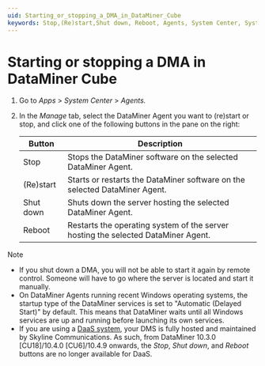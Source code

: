 ```yaml
---
uid: Starting_or_stopping_a_DMA_in_DataMiner_Cube
keywords: Stop,(Re)start,Shut down, Reboot, Agents, System Center, System Center/Agents
---
```


# Starting or stopping a DMA in DataMiner Cube

1. Go to *Apps* > *System Center* > *Agents.*

1. In the *Manage* tab, select the DataMiner Agent you want to (re)start or stop, and click one of the following buttons in the pane on the right:

   | Button  | Description                                                                       |
   |-----------|-----------------------------------------------------------------------------------|
   | Stop      | Stops the DataMiner software on the selected DataMiner Agent.                     |
   | (Re)start | Starts or restarts the DataMiner software on the selected DataMiner Agent.        |
   | Shut down  | Shuts down the server hosting the selected DataMiner Agent.                       |
   | Reboot    | Restarts the operating system of the server hosting the selected DataMiner Agent. |

> [!NOTE]
>
> - If you shut down a DMA, you will not be able to start it again by remote control. Someone will have to go where the server is located and start it manually.
> - On DataMiner Agents running recent Windows operating systems, the startup type of the DataMiner services is set to "Automatic (Delayed Start)" by default. This means that DataMiner waits until all Windows services are up and running before launching its own services.
> - If you are using a [DaaS system](xref:Creating_a_DMS_in_the_cloud), your DMS is fully hosted and maintained by Skyline Communications. As such, from DataMiner 10.3.0 [CU18]/10.4.0 [CU6]/10.4.9 onwards<!--RN 40013-->, the *Stop*, *Shut down*, and *Reboot* buttons are no longer available for DaaS.
